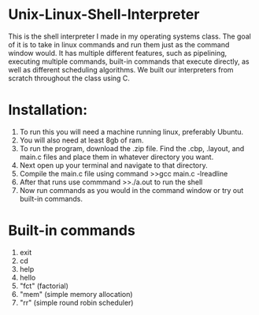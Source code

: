 # Unix-Linux-Shell-Interpreter
This is the shell interpreter I made in my operating systems class. The goal of it is to take in linux commands and run them just as the command window would. It has multiple different features, such as pipelining, executing multiple commands, built-in commands that execute directly, as well as different scheduling algorithms. We built our interpreters from scratch throughout the class using C.
# Installation:
1. To run this you will need a machine running linux, preferably Ubuntu.
2. You will also need at least 8gb of ram.
3. To run the program, download the .zip file. Find the .cbp, .layout, and main.c files and place them in
   whatever directory you want.
4. Next open up your terminal and navigate to that directory.
5. Compile the main.c file using command >>gcc main.c -lreadline
6. After that runs use commmand >>./a.out to run the shell
7. Now run commands as you would in the command window or try out built-in commands.
# Built-in commands
1. exit
2. cd
3. help
4. hello
5. "fct" (factorial)
6. "mem" (simple memory allocation)
7. "rr" (simple round robin scheduler)
